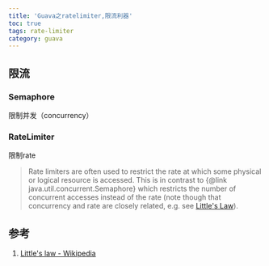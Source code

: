 ```yaml
---
title: 'Guava之ratelimiter,限流利器'
toc: true
tags: rate-limiter
category: guava
---
```


## 限流

### Semaphore

限制并发（concurrency）

### RateLimiter

限制rate

> Rate limiters are often used to restrict the rate at which some physical or logical resource
> is accessed. This is in contrast to {@link java.util.concurrent.Semaphore} which restricts the
> number of concurrent accesses instead of the rate (note though that concurrency and rate are
> closely related, e.g. see <a href="http://en.wikipedia.org/wiki/Little%27s_law">Little's
> Law</a>).

## 参考

1. [Little's law - Wikipedia](https://en.wikipedia.org/wiki/Little%27s_law)

